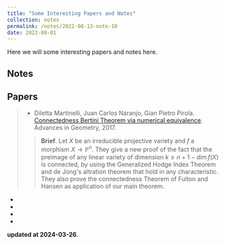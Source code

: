 ```yaml
---
title: "Some Interesting Papers and Notes"
collection: notes
permalink: /notes/2022-08-13-note-10
date: 2022-08-01
---
```


Here we will some interesting papers and notes here.

<!--more-->

## Notes



## Papers

> - Diletta Martinelli, Juan Carlos Naranjo, Gian Pietro Pirola. [Connectedness Bertini Theorem via numerical equivalence](https://arxiv.org/pdf/1412.1978.pdf). Advances in Geometry, 2017.
>
>> **Brief**. Let $X$ be an irreducible projective variety and $f$ a morphism $X\to\mathbb{P}^n$. They give a new proof of the fact that the preimage of any linear variety of dimension $k\geq n + 1 − \dim f(X)$ is connected, by using the Generalized Hodge Index Theorem and de Jong's altration theorem that hold in any characteristic. They also prove the connectedness Theorem of Fulton and Hansen as application of our main theorem.


- 
- 
- 
- 


**updated at 2024-03-26**.

